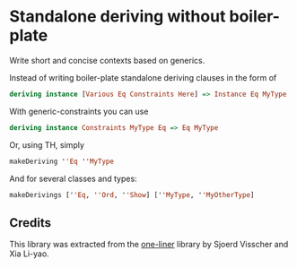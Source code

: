# Standalone deriving without boiler-plate

Write short and concise contexts based on generics.

Instead of writing boiler-plate standalone deriving clauses in the form of

```Haskell
deriving instance [Various Eq Constraints Here] => Instance Eq MyType
```

With generic-constraints you can use

```Haskell
deriving instance Constraints MyType Eq => Eq MyType
```

Or, using TH, simply

```Haskell
makeDeriving ''Eq ''MyType
```

And for several classes and types:

```Haskell
makeDerivings [''Eq, ''Ord, ''Show] [''MyType, ''MyOtherType]
```

## Credits

This library was extracted from the [one-liner](http://hackage.haskell.org/package/one-liner) library by Sjoerd Visscher and Xia Li-yao.
